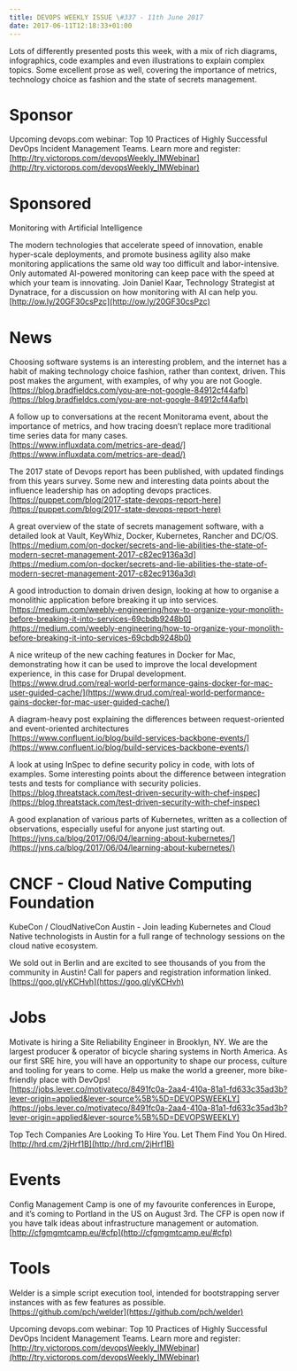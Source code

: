 ```yaml
---
title: DEVOPS WEEKLY ISSUE \#337 - 11th June 2017 
date: 2017-06-11T12:18:33+01:00
---
```


Lots of differently presented posts this week, with a mix of rich diagrams, infographics, code examples and even illustrations to explain complex topics. Some excellent prose as well, covering the importance of metrics, technology choice as fashion and the state of secrets management.


Sponsor
======

Upcoming devops.com webinar: Top 10 Practices of Highly Successful DevOps Incident Management Teams. Learn more and register:
<br>[http://try.victorops.com/devopsWeekly_IMWebinar](http://try.victorops.com/devopsWeekly_IMWebinar)


Sponsored
========

Monitoring with Artificial Intelligence

The modern technologies that accelerate speed of innovation, enable hyper-scale deployments, and promote business agility also make monitoring applications the same old way too difficult and labor-intensive.  Only automated AI-powered monitoring can keep pace with the speed at which your team is innovating.  Join Daniel Kaar, Technology Strategist at Dynatrace, for a discussion on how monitoring with AI can help you.
<br>[http://ow.ly/20GF30csPzc](http://ow.ly/20GF30csPzc)


News
====

Choosing software systems is an interesting problem, and the internet has a habit of making technology choice fashion, rather than context, driven. This post makes the argument, with examples, of why you are not Google.
<br>[https://blog.bradfieldcs.com/you-are-not-google-84912cf44afb](https://blog.bradfieldcs.com/you-are-not-google-84912cf44afb)


A follow up to conversations at the recent Monitorama event, about the importance of metrics, and how tracing doesn’t replace more traditional time series data for many cases.
<br>[https://www.influxdata.com/metrics-are-dead/](https://www.influxdata.com/metrics-are-dead/)


The 2017 state of Devops report has been published, with updated findings from this years survey. Some new and interesting data points about the influence leadership has on adopting devops practices.
<br>[https://puppet.com/blog/2017-state-devops-report-here](https://puppet.com/blog/2017-state-devops-report-here)


A great overview of the state of secrets management software, with a detailed look at Vault, KeyWhiz, Docker, Kubernetes, Rancher and DC/OS.
<br>[https://medium.com/on-docker/secrets-and-lie-abilities-the-state-of-modern-secret-management-2017-c82ec9136a3d](https://medium.com/on-docker/secrets-and-lie-abilities-the-state-of-modern-secret-management-2017-c82ec9136a3d)


A good introduction to domain driven design, looking at how to organise a monolithic application before breaking it up into services.
<br>[https://medium.com/weebly-engineering/how-to-organize-your-monolith-before-breaking-it-into-services-69cbdb9248b0](https://medium.com/weebly-engineering/how-to-organize-your-monolith-before-breaking-it-into-services-69cbdb9248b0)


A nice writeup of the new caching features in Docker for Mac, demonstrating how it can be used to improve the local development experience, in this case for Drupal development.
<br>[https://www.drud.com/real-world-performance-gains-docker-for-mac-user-guided-cache/](https://www.drud.com/real-world-performance-gains-docker-for-mac-user-guided-cache/)


A diagram-heavy post explaining the differences between request-oriented and event-oriented architectures
<br>[https://www.confluent.io/blog/build-services-backbone-events/](https://www.confluent.io/blog/build-services-backbone-events/)


A look at using InSpec to define security policy in code, with lots of examples. Some interesting points about the difference between integration tests and tests for compliance with security policies.
<br>[https://blog.threatstack.com/test-driven-security-with-chef-inspec](https://blog.threatstack.com/test-driven-security-with-chef-inspec)


A good explanation of various parts of Kubernetes, written as a collection of observations, especially useful for anyone just starting out.
<br>[https://jvns.ca/blog/2017/06/04/learning-about-kubernetes/](https://jvns.ca/blog/2017/06/04/learning-about-kubernetes/)


CNCF - Cloud Native Computing Foundation
====

KubeCon / CloudNativeCon Austin - Join leading Kubernetes and Cloud Native technologists in Austin for a full range of technology sessions on the cloud native ecosystem.

We sold out in Berlin and are excited to see thousands of you from the community in Austin! Call for papers and registration information linked.
<br>[https://goo.gl/yKCHvh](https://goo.gl/yKCHvh)


Jobs
====

Motivate is hiring a Site Reliability Engineer in Brooklyn, NY. We are the largest producer & operator of bicycle sharing systems in North America. As our first SRE hire, you will have an opportunity to shape our process, culture and tooling for years to come. Help us make the world a greener, more bike-friendly place with DevOps!
<br>[https://jobs.lever.co/motivateco/8491fc0a-2aa4-410a-81a1-fd633c35ad3b?lever-origin=applied&lever-source%5B%5D=DEVOPSWEEKLY](https://jobs.lever.co/motivateco/8491fc0a-2aa4-410a-81a1-fd633c35ad3b?lever-origin=applied&lever-source%5B%5D=DEVOPSWEEKLY)


Top Tech Companies Are Looking To Hire You. Let Them Find You On Hired.
<br>[http://hrd.cm/2jHrf1B](http://hrd.cm/2jHrf1B)


Events
======

Config Management Camp is one of my favourite conferences in Europe, and it’s coming to Portland in the US on August 3rd. The CFP is open now if you have talk ideas about infrastructure management or automation.
<br>[http://cfgmgmtcamp.eu/#cfp](http://cfgmgmtcamp.eu/#cfp)


Tools
=====

Welder is a simple script execution tool, intended for bootstrapping server instances with as few features as possible.
<br>[https://github.com/pch/welder](https://github.com/pch/welder)



Upcoming devops.com webinar: Top 10 Practices of Highly Successful DevOps Incident Management Teams. Learn more and register:
<br>[http://try.victorops.com/devopsWeekly_IMWebinar](http://try.victorops.com/devopsWeekly_IMWebinar)




